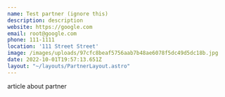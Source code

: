 ```yaml
---
name: Test partner (ignore this)
description: description
website: https://google.com
email: root@google.com
phone: 111-1111
location: '111 Street Street'
image: /images/uploads/97cfc8beaf5756aab7b48ae6078f5dc49d5dc18b.jpg
date: 2022-10-01T19:57:13.651Z
layout: "~/layouts/PartnerLayout.astro"
---
```

a﻿rticle about partner
